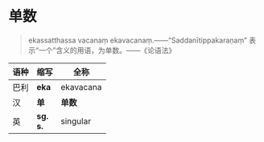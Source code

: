 # 单数

>ekassatthassa vacanaṃ ekavacanaṃ.——“Saddanītippakaraṇaṃ”
>表示“一个”含义的用语，为单数。——《论语法》

|语种|缩写|全称|
|-|-|-|
|巴利|**eka**|ekavacana|
|汉|**单**|**单数**|
|英|**sg.**<br>**s.**|singular|
